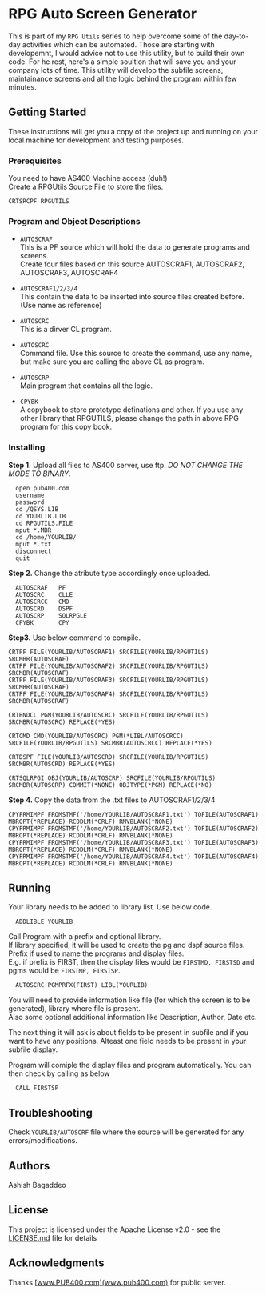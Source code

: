 # RPG Auto Screen Generator

This is part of my `RPG Utils` series to help overcome some of the day-to-day activities which can be automated.
Those are starting with developemnt, I would advice not to use this utility, but to build their own code. For he rest, here's a simple soultion that will save you and your company lots of time. This utility will develop the subfile screens, maintainance screens and all the logic behind the program within few minutes. 

## Getting Started

These instructions will get you a copy of the project up and running on your local machine for development and testing purposes.

### Prerequisites

You need to have AS400 Machine access (duh!)  
Create a RPGUtils Source File to store the files.
```
CRTSRCPF RPGUTILS
```

### Program and Object Descriptions  
  
  * `AUTOSCRAF`  
  This is a PF source which will hold the data to generate programs and screens.  
  Create four files based on this source AUTOSCRAF1, AUTOSCRAF2, AUTOSCRAF3, AUTOSCRAF4  

  * `AUTOSCRAF1/2/3/4`  
  This contain the data to be inserted into source files created before. (Use name as reference)  

  * `AUTOSCRC`  
  This is a dirver CL program.  

  * `AUTOSCRC`  
  Command file. Use this source to create the command, use any name, but make sure you are calling the above CL as program.  

  * `AUTOSCRP`  
  Main program that contains all the logic.  

  * `CPYBK`  
  A copybook to store prototype definations and other. If you use any other library that RPGUTILS, please change the path in above RPG program for this copy book.  


### Installing

**Step 1.**
Upload all files to AS400 server, use ftp. <em>DO NOT CHANGE THE MODE TO BINARY</em>.
```
  open pub400.com
  username
  password
  cd /QSYS.LIB
  cd YOURLIB.LIB
  cd RPGUTILS.FILE
  mput *.MBR
  cd /home/YOURLIB/
  mput *.txt
  disconnect
  quit
```
**Step 2.**
Change the atribute type accordingly once uploaded.
```
  AUTOSCRAF   PF      
  AUTOSCRC    CLLE    
  AUTOSCRCC   CMD     
  AUTOSCRD    DSPF    
  AUTOSCRP    SQLRPGLE
  CPYBK       CPY       
```
**Step3.**
Use below command to compile.
```
CRTPF FILE(YOURLIB/AUTOSCRAF1) SRCFILE(YOURLIB/RPGUTILS) SRCMBR(AUTOSCRAF) 
CRTPF FILE(YOURLIB/AUTOSCRAF2) SRCFILE(YOURLIB/RPGUTILS) SRCMBR(AUTOSCRAF) 
CRTPF FILE(YOURLIB/AUTOSCRAF3) SRCFILE(YOURLIB/RPGUTILS) SRCMBR(AUTOSCRAF) 
CRTPF FILE(YOURLIB/AUTOSCRAF4) SRCFILE(YOURLIB/RPGUTILS) SRCMBR(AUTOSCRAF) 

CRTBNDCL PGM(YOURLIB/AUTOSCRC) SRCFILE(YOURLIB/RPGUTILS) SRCMBR(AUTOSCRC) REPLACE(*YES) 

CRTCMD CMD(YOURLIB/AUTOSCRC) PGM(*LIBL/AUTOSCRCC) SRCFILE(YOURLIB/RPGUTILS) SRCMBR(AUTOSCRCC) REPLACE(*YES) 

CRTDSPF FILE(YOURLIB/AUTOSCRD) SRCFILE(YOURLIB/RPGUTILS) SRCMBR(AUTOSCRD) REPLACE(*YES)              

CRTSQLRPGI OBJ(YOURLIB/AUTOSCRP) SRCFILE(YOURLIB/RPGUTILS) SRCMBR(AUTOSCRP) COMMIT(*NONE) OBJTYPE(*PGM) REPLACE(*NO)               

```

**Step 4.** 
Copy the data from the .txt files to AUTOSCRAF1/2/3/4
```
CPYFRMIMPF FROMSTMF('/home/YOURLIB/AUTOSCRAF1.txt') TOFILE(AUTOSCRAF1) MBROPT(*REPLACE) RCDDLM(*CRLF) RMVBLANK(*NONE)
CPYFRMIMPF FROMSTMF('/home/YOURLIB/AUTOSCRAF2.txt') TOFILE(AUTOSCRAF2) MBROPT(*REPLACE) RCDDLM(*CRLF) RMVBLANK(*NONE)
CPYFRMIMPF FROMSTMF('/home/YOURLIB/AUTOSCRAF3.txt') TOFILE(AUTOSCRAF3) MBROPT(*REPLACE) RCDDLM(*CRLF) RMVBLANK(*NONE)
CPYFRMIMPF FROMSTMF('/home/YOURLIB/AUTOSCRAF4.txt') TOFILE(AUTOSCRAF4) MBROPT(*REPLACE) RCDDLM(*CRLF) RMVBLANK(*NONE)
```


## Running

Your library needs to be added to library list. Use below code.
```
  ADDLIBLE YOURLIB
 ```
Call Program with a prefix and optional library.  
If library specified, it will be used to create the pg and dspf source files.  
Prefix if used to name the programs and display files.  
E.g. if prefix is FIRST, then the display files would be `FIRSTMD, FIRSTSD` and pgms would be `FIRSTMP, FIRSTSP`.  
```
  AUTOSCRC PGMPRFX(FIRST) LIBL(YOURLIB)  
```

You will need to provide information like file (for which the screen is to be generated), library where file is present.  
Also some optional additional information like Description, Author, Date etc.  

The next thing it will ask is about fields to be present in subfile and if you want to have any positions.
Alteast one field needs to be present in your subfile display.

Program will comiple the display files and program automatically.
You can then check by calling as below
```
  CALL FIRSTSP
```

## Troubleshooting
Check `YOURLIB/AUTOSCRF` file where the source will be generated for any errors/modifications.

## Authors

Ashish Bagaddeo

## License

This project is licensed under the Apache License v2.0 - see the [LICENSE.md](LICENSE.md) file for details

## Acknowledgments
Thanks [www.PUB400.com](www.pub400.com) for public server.
